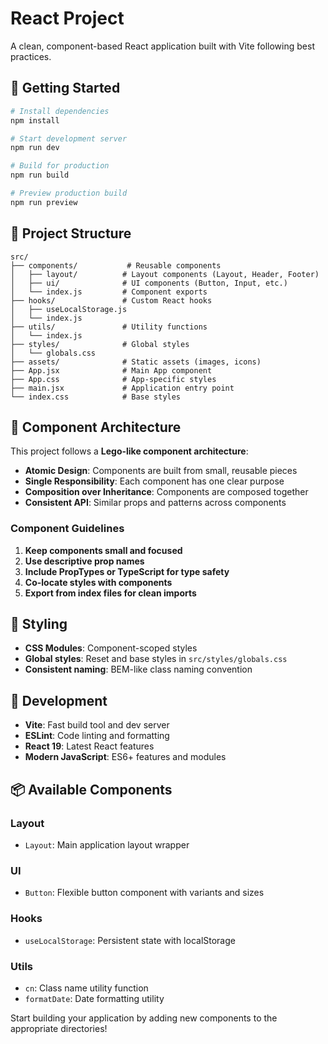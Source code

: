 # React Project

A clean, component-based React application built with Vite following best practices.

## 🚀 Getting Started

```bash
# Install dependencies
npm install

# Start development server
npm run dev

# Build for production
npm run build

# Preview production build
npm run preview
```

## 📁 Project Structure

```
src/
├── components/           # Reusable components
│   ├── layout/          # Layout components (Layout, Header, Footer)
│   ├── ui/              # UI components (Button, Input, etc.)
│   └── index.js         # Component exports
├── hooks/               # Custom React hooks
│   ├── useLocalStorage.js
│   └── index.js
├── utils/               # Utility functions
│   └── index.js
├── styles/              # Global styles
│   └── globals.css
├── assets/              # Static assets (images, icons)
├── App.jsx              # Main App component
├── App.css              # App-specific styles
├── main.jsx             # Application entry point
└── index.css            # Base styles
```

## 🧱 Component Architecture

This project follows a **Lego-like component architecture**:

- **Atomic Design**: Components are built from small, reusable pieces
- **Single Responsibility**: Each component has one clear purpose
- **Composition over Inheritance**: Components are composed together
- **Consistent API**: Similar props and patterns across components

### Component Guidelines

1. **Keep components small and focused**
2. **Use descriptive prop names**
3. **Include PropTypes or TypeScript for type safety**
4. **Co-locate styles with components**
5. **Export from index files for clean imports**

## 🎨 Styling

- **CSS Modules**: Component-scoped styles
- **Global styles**: Reset and base styles in `src/styles/globals.css`
- **Consistent naming**: BEM-like class naming convention

## 🔧 Development

- **Vite**: Fast build tool and dev server
- **ESLint**: Code linting and formatting
- **React 19**: Latest React features
- **Modern JavaScript**: ES6+ features and modules

## 📦 Available Components

### Layout
- `Layout`: Main application layout wrapper

### UI
- `Button`: Flexible button component with variants and sizes

### Hooks
- `useLocalStorage`: Persistent state with localStorage

### Utils
- `cn`: Class name utility function
- `formatDate`: Date formatting utility

Start building your application by adding new components to the appropriate directories!
